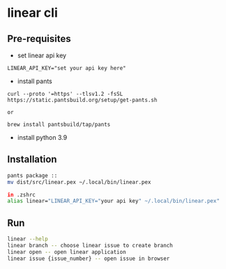 # linear cli

## Pre-requisites
- set linear api key
```shell
LINEAR_API_KEY="set your api key here"
```
- install pants
```shell
curl --proto '=https' --tlsv1.2 -fsSL https://static.pantsbuild.org/setup/get-pants.sh

or 

brew install pantsbuild/tap/pants
```
- install python 3.9

## Installation

```zsh
pants package ::
mv dist/src/linear.pex ~/.local/bin/linear.pex

in .zshrc
alias linear="LINEAR_API_KEY="your api key" ~/.local/bin/linear.pex"
```

## Run
```zsh
linear --help
linear branch -- choose linear issue to create branch
linear open -- open linear application
linear issue {issue_number} -- open issue in browser
```
